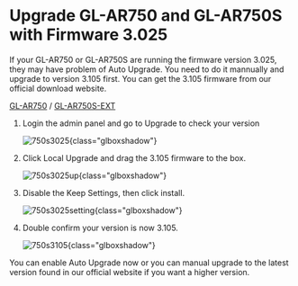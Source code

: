 # Upgrade GL-AR750 and GL-AR750S with Firmware 3.025

If your GL-AR750 or GL-AR750S are running the firmware version 3.025, they may have problem of Auto Upgrade. You need to do it mannually and upgrade to version 3.105 first. You can get the 3.105 firmware from our official download website.

[GL-AR750](https://dl.gl-inet.com/?model=ar750) / [GL-AR750S-EXT](https://dl.gl-inet.com/?model=ar750s)

1. Login the admin panel and go to Upgrade to check your version

    ![750s3025](https://static.gl-inet.com/docs/en/3/tutorials/firmware_upgrade_for_old_version_ar750/750s3025.jpg){class="glboxshadow"}

2. Click Local Upgrade and drag the 3.105 firmware to the box.

    ![750s3025up](https://static.gl-inet.com/docs/en/3/tutorials/firmware_upgrade_for_old_version_ar750/750s3025up.jpg){class="glboxshadow"}

3. Disable the Keep Settings, then click install.

    ![750s3025setting](https://static.gl-inet.com/docs/en/3/tutorials/firmware_upgrade_for_old_version_ar750/750s3025setting.jpg){class="glboxshadow"}

4. Double confirm your version is now 3.105.

    ![750s3105](https://static.gl-inet.com/docs/en/3/tutorials/firmware_upgrade_for_old_version_ar750/750s3125.jpg){class="glboxshadow"}

You can enable Auto Upgrade now or you can manual upgrade to the latest version found in our official website if you want a higher version.

